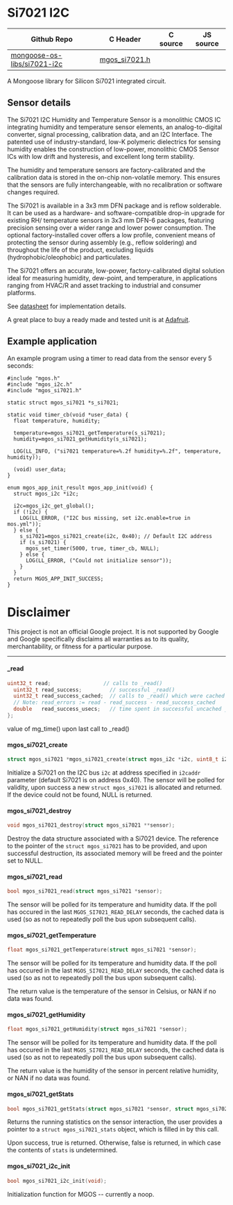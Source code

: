 # Si7021 I2C
| Github Repo | C Header | C source  | JS source |
| ----------- | -------- | --------  | ----------------- |
| [mongoose-os-libs/si7021-i2c](https://github.com/mongoose-os-libs/si7021-i2c) | [mgos_si7021.h](https://github.com/mongoose-os-libs/si7021-i2c/tree/master/include/mgos_si7021.h) | &nbsp;  | &nbsp;         |



A Mongoose library for Silicon Si7021 integrated circuit.

## Sensor details

The Si7021 I2C Humidity and Temperature Sensor is a monolithic CMOS IC
integrating humidity and temperature sensor elements, an analog-to-digital
converter, signal processing, calibration data, and an I2C Interface. The patented
use of industry-standard, low-K polymeric dielectrics for sensing humidity enables
the construction of low-power, monolithic CMOS Sensor ICs with low drift and
hysteresis, and excellent long term stability.

The humidity and temperature sensors are factory-calibrated and the calibration
data is stored in the on-chip non-volatile memory. This ensures that the sensors
are fully interchangeable, with no recalibration or software changes required.

The Si7021 is available in a 3x3 mm DFN package and is reflow solderable. It can
be used as a hardware- and software-compatible drop-in upgrade for existing RH/
temperature sensors in 3x3 mm DFN-6 packages, featuring precision sensing
over a wider range and lower power consumption. The optional factory-installed
cover offers a low profile, convenient means of protecting the sensor during
assembly (e.g., reflow soldering) and throughout the life of the product, excluding
liquids (hydrophobic/oleophobic) and particulates.

The Si7021 offers an accurate, low-power, factory-calibrated digital solution ideal
for measuring humidity, dew-point, and temperature, in applications ranging from
HVAC/R and asset tracking to industrial and consumer platforms.

See [datasheet](https://www.silabs.com/documents/public/data-sheets/Si7021-A20.pdf)
for implementation details.

A great place to buy a ready made and tested unit is at [Adafruit](https://learn.adafruit.com/adafruit-si7021-temperature-plus-humidity-sensor).

## Example application

An example program using a timer to read data from the sensor every 5 seconds:

```
#include "mgos.h"
#include "mgos_i2c.h"
#include "mgos_si7021.h"

static struct mgos_si7021 *s_si7021;

static void timer_cb(void *user_data) {
  float temperature, humidity;

  temperature=mgos_si7021_getTemperature(s_si7021);
  humidity=mgos_si7021_getHumidity(s_si7021);

  LOG(LL_INFO, ("si7021 temperature=%.2f humidity=%.2f", temperature, humidity));

  (void) user_data;
}

enum mgos_app_init_result mgos_app_init(void) {
  struct mgos_i2c *i2c;

  i2c=mgos_i2c_get_global();
  if (!i2c) {
    LOG(LL_ERROR, ("I2C bus missing, set i2c.enable=true in mos.yml"));
  } else {
    s_si7021=mgos_si7021_create(i2c, 0x40); // Default I2C address
    if (s_si7021) {
      mgos_set_timer(5000, true, timer_cb, NULL);
    } else {
      LOG(LL_ERROR, ("Could not initialize sensor"));
    }
  }
  return MGOS_APP_INIT_SUCCESS;
}
```

# Disclaimer

This project is not an official Google project. It is not supported by Google
and Google specifically disclaims all warranties as to its quality,
merchantability, or fitness for a particular purpose.


 ----- 
#### _read

```c
uint32_t read;                 // calls to _read()
  uint32_t read_success;         // successful _read()
  uint32_t read_success_cached;  // calls to _read() which were cached
  // Note: read_errors := read - read_success - read_success_cached
  double   read_success_usecs;   // time spent in successful uncached _read()
};
```
value of mg_time() upon last call to _read()
#### mgos_si7021_create

```c
struct mgos_si7021 *mgos_si7021_create(struct mgos_i2c *i2c, uint8_t i2caddr);
```

Initialize a Si7021 on the I2C bus `i2c` at address specified in `i2caddr`
parameter (default Si7021 is on address 0x40). The sensor will be polled for
validity, upon success a new `struct mgos_si7021` is allocated and
returned. If the device could not be found, NULL is returned.
 
#### mgos_si7021_destroy

```c
void mgos_si7021_destroy(struct mgos_si7021 **sensor);
```

Destroy the data structure associated with a Si7021 device. The reference
to the pointer of the `struct mgos_si7021` has to be provided, and upon
successful destruction, its associated memory will be freed and the pointer
set to NULL.
 
#### mgos_si7021_read

```c
bool mgos_si7021_read(struct mgos_si7021 *sensor);
```

The sensor will be polled for its temperature and humidity data. If the poll
has occured in the last `MGOS_SI7021_READ_DELAY` seconds, the cached data is
used (so as not to repeatedly poll the bus upon subsequent calls).
 
#### mgos_si7021_getTemperature

```c
float mgos_si7021_getTemperature(struct mgos_si7021 *sensor);
```

The sensor will be polled for its temperature and humidity data. If the poll
has occured in the last `MGOS_SI7021_READ_DELAY` seconds, the cached data is
used (so as not to repeatedly poll the bus upon subsequent calls).

The return value is the temperature of the sensor in Celsius, or NAN if no
data was found.
 
#### mgos_si7021_getHumidity

```c
float mgos_si7021_getHumidity(struct mgos_si7021 *sensor);
```

The sensor will be polled for its temperature and humidity data. If the poll
has occured in the last `MGOS_SI7021_READ_DELAY` seconds, the cached data is
used (so as not to repeatedly poll the bus upon subsequent calls).

The return value is the humidity of the sensor in percent relative humidity,
or NAN if no data was found.
 
#### mgos_si7021_getStats

```c
bool mgos_si7021_getStats(struct mgos_si7021 *sensor, struct mgos_si7021_stats *stats);
```

Returns the running statistics on the sensor interaction, the user provides
a pointer to a `struct mgos_si7021_stats` object, which is filled in by this
call.

Upon success, true is returned. Otherwise, false is returned, in which case
the contents of `stats` is undetermined.
 
#### mgos_si7021_i2c_init

```c
bool mgos_si7021_i2c_init(void);
```

Initialization function for MGOS -- currently a noop.
 
